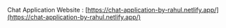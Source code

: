 Chat Application Website : [https://chat-application-by-rahul.netlify.app/](https://chat-application-by-rahul.netlify.app/)
